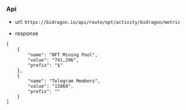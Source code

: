 ### Api

- url: `https://bidragon.io/api/route/opt/activity/bidragon/metric`

- response


```
[
    {
        "name": "NFT Mining Pool",
        "value": "741,296",
        "prefix": "$"
    },
    {
        "name": "Telegram Members",
        "value": "15868",
        "prefix": ""
    }
]

```
